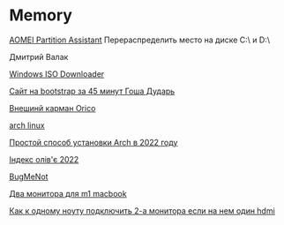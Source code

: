 # Memory

[AOMEI Partition Assistant](https://www.diskpart.com/) Перераспределить место на диске С:\ и D:\

Дмитрий Валак

[Windows ISO Downloader](https://www.softportal.com/get-43444-windows-iso-downloader.html)

[Сайт на bootstrap за 45 минут Гоша Дударь](https://itproger.com/course/one-lesson/3)

[Внешинй карман Orico](https://rozetka.com.ua/331881784/p331881784/)

[arch linux](http://archlinux.astra.in.ua/iso/2022.12.01/)

[Простой способ установки Arch в 2022 году ](https://www.youtube.com/watch?v=pBtBMY9Ubbw&t=70s)

[Індекс олів'є 2022](https://minfin.com.ua/ua/2022/12/27/97978917/)

[BugMeNot](https://bugmenot.com/)


[Два монитора для m1 macbook](https://www.youtube.com/watch?v=2psU9CKNctc&t=238s)

[Как к одному ноуту подключить 2-а монитора если на нем один hdmi](https://www.youtube.com/watch?v=iDD5sJTU5o0)





